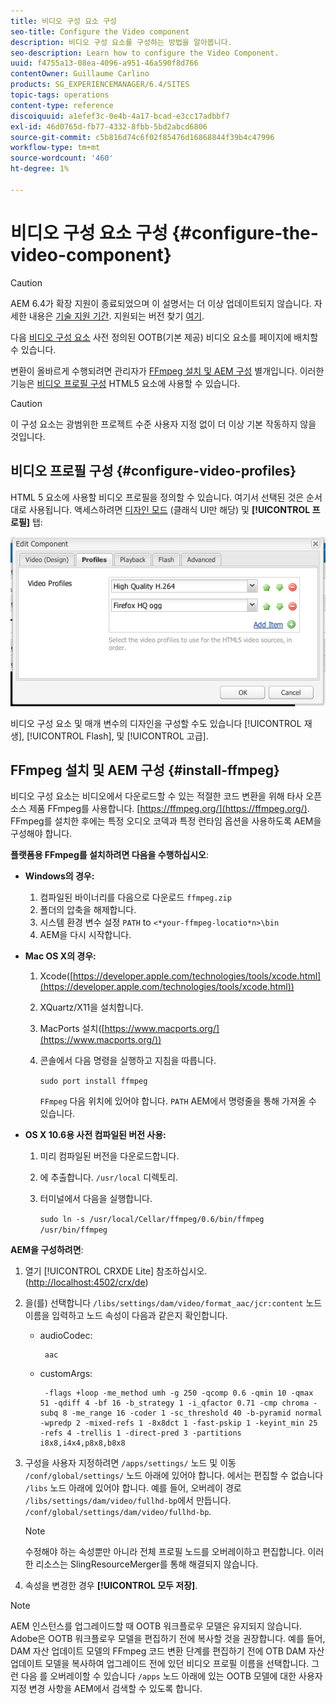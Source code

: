 ```yaml
---
title: 비디오 구성 요소 구성
seo-title: Configure the Video component
description: 비디오 구성 요소를 구성하는 방법을 알아봅니다.
seo-description: Learn how to configure the Video Component.
uuid: f4755a13-08ea-4096-a951-46a590f8d766
contentOwner: Guillaume Carlino
products: SG_EXPERIENCEMANAGER/6.4/SITES
topic-tags: operations
content-type: reference
discoiquuid: a1efef3c-0e4b-4a17-bcad-e3cc17adbbf7
exl-id: 46d0765d-fb77-4332-8fbb-5bd2abcd6806
source-git-commit: c5b816d74c6f02f85476d16868844f39b4c47996
workflow-type: tm+mt
source-wordcount: '460'
ht-degree: 1%

---
```


# 비디오 구성 요소 구성 {#configure-the-video-component}

>[!CAUTION]
>
>AEM 6.4가 확장 지원이 종료되었으며 이 설명서는 더 이상 업데이트되지 않습니다. 자세한 내용은 [기술 지원 기간](https://helpx.adobe.com/kr/support/programs/eol-matrix.html). 지원되는 버전 찾기 [여기](https://experienceleague.adobe.com/docs/).

다음 [비디오 구성 요소](/help/sites-authoring/default-components-foundation.md#video) 사전 정의된 OOTB(기본 제공) 비디오 요소를 페이지에 배치할 수 있습니다.

변환이 올바르게 수행되려면 관리자가 [FFmpeg 설치 및 AEM 구성](#install-ffmpeg) 별개입니다. 이러한 기능은 [비디오 프로필 구성](#configure-video-profiles) HTML5 요소에 사용할 수 있습니다.

>[!CAUTION]
>
>이 구성 요소는 광범위한 프로젝트 수준 사용자 지정 없이 더 이상 기본 작동하지 않을 것입니다.

## 비디오 프로필 구성 {#configure-video-profiles}

HTML 5 요소에 사용할 비디오 프로필을 정의할 수 있습니다. 여기서 선택된 것은 순서대로 사용됩니다. 액세스하려면 [디자인 모드](/help/sites-authoring/default-components-designmode.md) (클래식 UI만 해당) 및 **[!UICONTROL 프로필]** 탭:

![chlimage_1-317](assets/chlimage_1-317.png)

비디오 구성 요소 및 매개 변수의 디자인을 구성할 수도 있습니다 [!UICONTROL 재생], [!UICONTROL Flash], 및 [!UICONTROL 고급].

## FFmpeg 설치 및 AEM 구성 {#install-ffmpeg}

비디오 구성 요소는 비디오에서 다운로드할 수 있는 적절한 코드 변환을 위해 타사 오픈 소스 제품 FFmpeg를 사용합니다. [https://ffmpeg.org/](https://ffmpeg.org/). FFmpeg를 설치한 후에는 특정 오디오 코덱과 특정 런타임 옵션을 사용하도록 AEM을 구성해야 합니다.

**플랫폼용 FFmpeg를 설치하려면 다음을 수행하십시오**:

* **Windows의 경우:**

   1. 컴파일된 바이너리를 다음으로 다운로드 `ffmpeg.zip`
   1. 폴더의 압축을 해제합니다.
   1. 시스템 환경 변수 설정 `PATH` to `<*your-ffmpeg-locatio*n>\bin`
   1. AEM을 다시 시작합니다.

* **Mac OS X의 경우:**

   1. Xcode([https://developer.apple.com/technologies/tools/xcode.html](https://developer.apple.com/technologies/tools/xcode.html))
   1. XQuartz/X11을 설치합니다.
   1. MacPorts 설치([https://www.macports.org/](https://www.macports.org/))
   1. 콘솔에서 다음 명령을 실행하고 지침을 따릅니다.

      `sudo port install ffmpeg`

      `FFmpeg` 다음 위치에 있어야 합니다. `PATH` AEM에서 명령줄을 통해 가져올 수 있습니다.

* **OS X 10.6용 사전 컴파일된 버전 사용:**

   1. 미리 컴파일된 버전을 다운로드합니다.
   1. 에 추출합니다. `/usr/local` 디렉토리.
   1. 터미널에서 다음을 실행합니다.

      `sudo ln -s /usr/local/Cellar/ffmpeg/0.6/bin/ffmpeg /usr/bin/ffmpeg`

**AEM을 구성하려면**:

1. 열기 [!UICONTROL CRXDE Lite] 참조하십시오. ([http://localhost:4502/crx/de](http://localhost:4502/crx/de))
1. 을(를) 선택합니다 `/libs/settings/dam/video/format_aac/jcr:content` 노드 이름을 입력하고 노드 속성이 다음과 같은지 확인합니다.

   * audioCodec:

      ```
       aac
      ```

   * customArgs:

      ```
       -flags +loop -me_method umh -g 250 -qcomp 0.6 -qmin 10 -qmax 51 -qdiff 4 -bf 16 -b_strategy 1 -i_qfactor 0.71 -cmp chroma -subq 8 -me_range 16 -coder 1 -sc_threshold 40 -b-pyramid normal -wpredp 2 -mixed-refs 1 -8x8dct 1 -fast-pskip 1 -keyint_min 25 -refs 4 -trellis 1 -direct-pred 3 -partitions i8x8,i4x4,p8x8,b8x8
      ```

1. 구성을 사용자 지정하려면 `/apps/settings/` 노드 및 이동 `/conf/global/settings/` 노드 아래에 있어야 합니다. 에서는 편집할 수 없습니다 `/libs` 노드 아래에 있어야 합니다. 예를 들어, 오버레이 경로 `/libs/settings/dam/video/fullhd-bp`에서 만듭니다. `/conf/global/settings/dam/video/fullhd-bp`.

   >[!NOTE]
   >
   >수정해야 하는 속성뿐만 아니라 전체 프로필 노드를 오버레이하고 편집합니다. 이러한 리소스는 SlingResourceMerger를 통해 해결되지 않습니다.

1. 속성을 변경한 경우 **[!UICONTROL 모두 저장]**.

>[!NOTE]
>
>AEM 인스턴스를 업그레이드할 때 OOTB 워크플로우 모델은 유지되지 않습니다. Adobe은 OOTB 워크플로우 모델을 편집하기 전에 복사할 것을 권장합니다. 예를 들어, DAM 자산 업데이트 모델의 FFmpeg 코드 변환 단계를 편집하기 전에 OTB DAM 자산 업데이트 모델을 복사하여 업그레이드 전에 있던 비디오 프로필 이름을 선택합니다. 그런 다음 를 오버레이할 수 있습니다 `/apps` 노드 아래에 있는 OOTB 모델에 대한 사용자 지정 변경 사항을 AEM에서 검색할 수 있도록 합니다.
